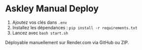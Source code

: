 # Askley Manual Deploy

1. Ajoutez vos clés dans `.env`
2. Installez les dépendances : `pip install -r requirements.txt`
3. Lancez avec `bash start.sh`

Déployable manuellement sur Render.com via GitHub ou ZIP.